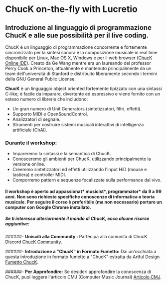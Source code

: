 # ChucK on-the-fly with Lucretio
## Introduzione al linguaggio di programmazione ChucK e alle sue possibilità per il live coding.

ChucK è un linguaggio di programmazione concorrente e fortemente sincronizzato per la sintesi sonora e la composizione musicale in real time disponibile per Linux, Mac OS X, Windows e per il web browser ([ChucK Online IDE](https://chuck.stanford.edu/ide/)). Creato da Ge Wang mentre era un laureando del professor Perry Cook a Princeton, attualmente è mantenuto principalmente da un team dell'università di Stanford e distribuito liberamente secondo i termini della GNU General Public License.

**ChucK** è un linguaggio object oriented fortemente tipizzato con una sintassi C-like; è facile da imparare, divertente ed espressivo e viene fornito con un esteso numero di librerie che includono:
- Un gran numero di Unit Generators (sintetizzatori, filtri, effetti).
- Supporto MIDI e OpenSoundControl.
- Analizzatori di segnale.
- Strumenti per costruire sistemi musicali interattivi di intelligenza artificiale (ChAI).

### Durante il workshop:
- Impareremo la sintassi e la semantica di ChucK.
- Conosceremo gli ambienti per ChucK, utilizzando principalmente la versione online.
- Creeremo sintetizzatori ed effetti utilizzando l'input HiD (mouse e tastiera) e controller MIDI.
- Comporremo pattern e sequenze focalizzate sulla performance dal vivo.

#### Il workshop è aperto ad appassionat* musicist*, programmator* da 9 a 99 anni. Non sono richieste specifiche conoscenze di informatica o teoria musicale. Per seguire il corso è preferibile (ma non necessario) portare un computer con Google Chrome installato. 

##### Se ti interessa ulteriormente il mondo di ChucK, ecco alcune risorse aggiuntive:

######- **Unisciti alla Community :** Partecipa alla comunità di ChucK Discord [ChucK Community](https://chuck.stanford.edu/community/).

######- **Introduzione a "ChucK" in Formato Fumetto:** Dai un'occhiata a questa introduzione in formato fumetto a "ChucK" estratta da Artful Design [Fumetto ChucK](https://artful.design/stuff/samples/chuck.pdf).

######- **Per Approfondire:** Se desideri approfondire la conoscenza di ChucK, puoi leggere l'articolo CMJ (Computer Music Journal) [Articolo CMJ](https://ccrma.stanford.edu/~ge/publish/files/2015-cmj-chuck.pdf).







